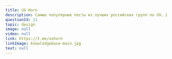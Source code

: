 ```yaml
---
title: UX Horn
description: Самые популярные посты из лучших российских групп по UX. Делаем посты сами, бота отключили, чтобы не спамить! Размещаем только самые заметные, полезные и яркие посты из мира UX
questionId: 11
topic: design
image: null
video: null
link: https://t.me/uxhorn
linkImage: knowledgebase-main.jpg
text: null
---
```

